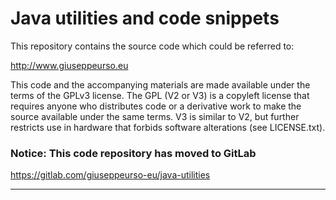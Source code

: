
# Java utilities and code snippets

This repository contains the source code which could be referred to:

http://www.giuseppeurso.eu

This code and the accompanying materials are made available under the
terms of the GPLv3 license. The GPL (V2 or V3) is a copyleft license that
requires anyone who distributes code or a derivative work to make the
source available under the same terms. V3 is similar to V2, but further
restricts use in hardware that forbids software alterations (see LICENSE.txt).

### Notice: This code repository has moved to GitLab  
https://gitlab.com/giuseppeurso-eu/java-utilities

---
